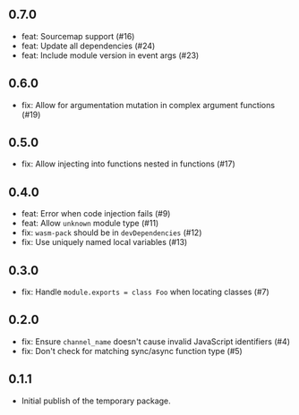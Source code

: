 ## 0.7.0

- feat: Sourcemap support (#16)
- feat: Update all dependencies (#24)
- feat: Include module version in event args (#23)

## 0.6.0

- fix: Allow for argumentation mutation in complex argument functions (#19)

## 0.5.0

- fix: Allow injecting into functions nested in functions (#17)

## 0.4.0

- feat: Error when code injection fails (#9)
- feat: Allow `unknown` module type (#11)
- fix: `wasm-pack` should be in `devDependencies` (#12)
- fix: Use uniquely named local variables (#13)

## 0.3.0

- fix: Handle `module.exports = class Foo` when locating classes (#7)

## 0.2.0

- fix: Ensure `channel_name` doesn't cause invalid JavaScript identifiers (#4)
- fix: Don't check for matching sync/async function type (#5)

## 0.1.1

- Initial publish of the temporary package.
